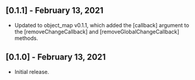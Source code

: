 ## [0.1.1] - February 13, 2021

* Updated to object_map v0.1.1, which added the [callback] argument to
the [removeChangeCallback] and [removeGlobalChangeCallback] methods.

## [0.1.0] - February 13, 2021

* Initial release.
